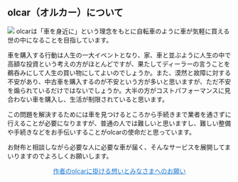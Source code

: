
## <i class="mdi mdi-hand-heart" style="font-size:32px;color:#f67b01;position: relative;top: 2px;right: 4px;"></i>olcar（オルカー）について

<img loading="lazy" src="/logo.webp" />
olcarは「車を身近に」という理念をもとに自転車のように車が気軽に買える世の中になることを目指しています。

車を購入する行動は人生の一大イベントとなり、家、車と並ぶように人生の中で高額な投資という考えの方がほとんどですが、果たしてディーラーの言うことを鵜呑みにして人生の買い物にしてよいのでしょうか。また、漠然と故障に対する不安があり、中古車を購入するのが不安という方が多いと思いますが、ただ不安を煽られているだけではないでしょうか。大半の方がコストパフォーマンスに見合わない車を購入し、生活が制限されていると思います。

この問題を解決するためには車を見つけるところから手続きまで業者を通さずに行えることが必要になりますが、普通の人では難しいと思いますし、難しい整備や手続きなどをお手伝いすることがolcarの使命だと思っています。

お財布と相談しながら必要な人に必要な車が届く、そんなサービスを展開してまいりますのでよろしくお願いします。

<a style="display: block;text-align: center;cursor: pointer;color: #1976d2;" href="/info/needs-help">
作者のolcarに掛ける想いとみなさまへのお願い
</a>
